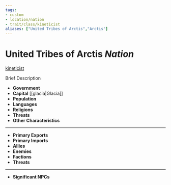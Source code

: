 ```yaml
---
tags:
- custom
- location/nation
- trait/class/kineticist 
aliases: ["United Tribes of Arctis","Arctis"]
---
```

# United Tribes of Arctis *Nation*
[kineticist](../../../rules-custom/traits/kineticist.md) 

Brief Description

- **Government** 
- **Capital** [[glacia|Glacia]] 
- **Population** 
- **Languages** 
- **Religions**
- **Threats** 
- **Other Characteristics** 
---
- **Primary Exports** 
- **Primary Imports** 
- **Allies** 
- **Enemies** 
- **Factions** 
- **Threats** 
---
- **Significant NPCs** 